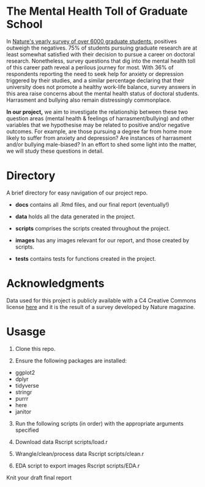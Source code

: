 # The Mental Health Toll of Graduate School

In [Nature's yearly survey of over 6000 graduate students,](https://www.nature.com/articles/d41586-019-03459-7) positives outweigh the negatives. 75% of students pursuing graduate research are at least somewhat satisfied with their decision to pursue a career on doctoral research. Nonetheless, survey questions that dig into the mental health toll of this career path reveal a perilous journey for most. With 36% of respondents reporting the need to seek help for anxiety or depression triggered by their studies, and a similar percentage declaring that their university does not promote a healthy work-life balance, survey answers in this area raise concerns about the mental health status of doctoral students. Harrasment and bullying also remain distressingly commonplace.

**In our project,** we aim to investigate the relationship between these two question areas (mental health & feelings of harrasment/bullying) and other variables that we hypothesise may be related to positive and/or negative outcomes. For example, are those pursuing a degree far from home more likely to suffer from anxiety and depression? Are instances of harrasment and/or bullying male-biased? In an effort to shed some light into the matter, we will study these questions in detail.

# Directory

A brief directory for easy navigation of our project repo.

+ **docs** contains all .Rmd files, and our final report (eventually!)

+ **data** holds all the data generated in the project.

+ **scripts** comprises the scripts created throughout the project.

+ **images** has any images relevant for our report, and those created by scripts.

+ **tests** contains tests for functions created in the project.

# Acknowledgments

Data used for this project is publicly available with a C4 Creative Commons license [here](https://figshare.com/s/74a5ea79d76ad66a8af8) and it is the result of a survey developed by Nature magazine. 

# Usasge

1. Clone this repo.

2. Ensure the following packages are installed:

  - ggplot2
  - dplyr
  - tidyverse
  - stringr
  - purrr
  - here
  - janitor

3. Run the following scripts (in order) with the appropriate arguments specified

  1. Download data
  Rscript scripts/load.r
  
  2. Wrangle/clean/process data 
  Rscript scripts/clean.r
  
  3. EDA script to export images
  Rscript scripts/EDA.r
  
  Knit your draft final report